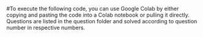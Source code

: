 #To execute the following code, you can use Google Colab by either copying and pasting the code into a Colab notebook or pulling it directly. Questions are listed in the question folder and solved according to question number in respective numbers.
